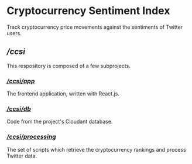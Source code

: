 # Cryptocurrency Sentiment Index
Track cryptocurrency price movements against the sentiments of Twitter users.

## */ccsi*
This respository is composed of a few subprojects.

### *[/ccsi/app](app)*
The frontend application, written with React.js.

### *[/ccsi/db](db)*  
Code from the project's Cloudant database.

### *[/ccsi/processing](processing)*  
The set of scripts which retrieve the cryptocurrency rankings and process Twitter data.
